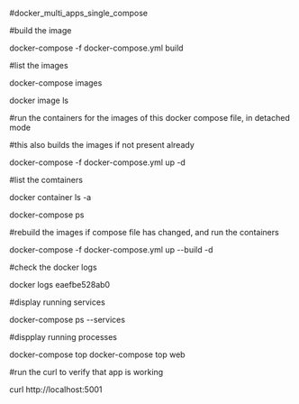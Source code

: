 #docker_multi_apps_single_compose

#build the image

docker-compose -f docker-compose.yml build

#list the images

docker-compose images

docker image ls

#run the containers for the images of this docker compose file, in detached mode

#this also builds the images if not present already

docker-compose -f docker-compose.yml up -d

#list the comtainers

docker container ls -a

docker-compose ps

#rebuild the images if compose file has changed, and run the containers

docker-compose -f docker-compose.yml up --build -d

#check the docker logs

docker logs eaefbe528ab0

#display running services

docker-compose ps --services

#dispplay running processes

docker-compose top docker-compose top web

#run the curl to verify that app is working

curl http://localhost:5001
